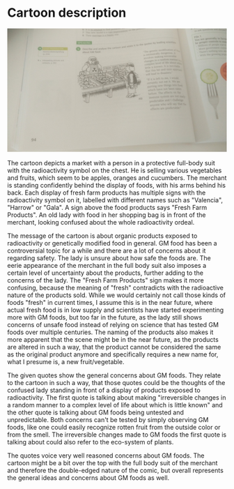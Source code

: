 # Cartoon description

![Excercise from the book](img/IMG_20200319_104447.jpg)

The cartoon depicts a market with a person in a protective full-body suit with the radioactivity symbol on the chest. He is selling various vegetables and fruits, which seem to be apples, oranges and cucumbers. The merchant is standing confidently behind the display of foods, with his arms behind his back. Each display of fresh farm products has multiple signs with the radioactivity symbol on it, labelled with different names such as "Valencia", "Harrow" or "Gala". A sign above the food products says "Fresh Farm Products". An old lady with food in her shopping bag is in front of the merchant, looking confused about the whole radioactivity ordeal.

The message of the cartoon is about organic products exposed to radioactivity or genetically modified food in general. GM food has been a controversial topic for a while and there are a lot of concerns about it regarding safety. The lady is unsure about how safe the foods are. The eerie appearance of the merchant in the full body suit also imposes a certain level of uncertainty about the products, further adding to the concerns of the lady. The "Fresh Farm Products" sign makes it more confusing, because the meaning of "fresh" contradicts with the radioactive nature of the products sold. While we would certainly not call those kinds of foods "fresh" in current times, I assume this is in the near future, where actual fresh food is in low supply and scientists have started experimenting more with GM foods, but too far in the future, as the lady still shows concerns of unsafe food instead of relying on science that has tested GM foods over multiple centuries. The naming of the products also makes it more apparent that the scene might be in the near future, as the products are altered in such a way, that the product cannot be considered the same as the original product anymore and specifically requires a new name for, what I presume is, a new fruit/vegetable.

The given quotes show the general concerns about GM foods. They relate to the cartoon in such a way, that those quotes could be the thoughts of the confused lady standing in front of a display of products exposed to radioactivity. The first quote is talking about making "irreversible changes in a random manner to a complex level of life about which is little known" and the other quote is talking about GM foods being untested and unpredictable. Both concerns can't be tested by simply observing GM foods, like one could easily recognize rotten fruit from the outside color or from the smell. The irreversible changes made to GM foods the first quote is talking about could also refer to the eco-system of plants.

The quotes voice very well reasoned concerns about GM foods. The cartoon might be a bit over the top with the full body suit of the merchant and therefore the double-edged nature of the comic, but overall represents the general ideas and concerns about GM foods as well.
